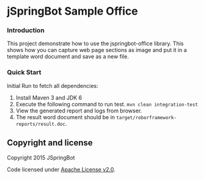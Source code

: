 jSpringBot Sample Office
=======

### Introduction

This project demonstrate how to use the jspringbot-office library. This shows how you can capture web page sections as image
and put it in a template word document and save as a new file.

### Quick Start

Initial Run to fetch all dependencies:

1. Install Maven 3 and JDK 6
2. Execute the following command to run test. `mvn clean integration-test`
3. View the generated report and logs from browser.
4. The result word document should be in `target/roborframework-reports/result.doc`.

## Copyright and license

Copyright 2015 JSpringBot

Code licensed under [Apache License v2.0](http://www.apache.org/licenses/LICENSE-2.0).
